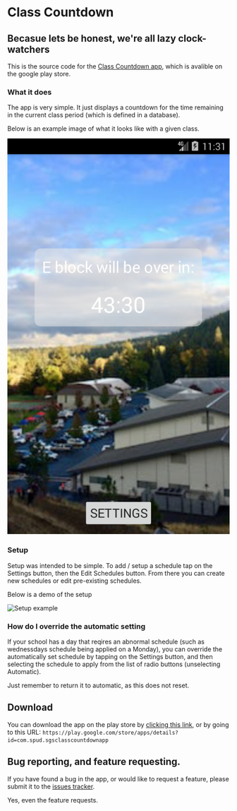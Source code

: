 # Class Countdown

## Becasue lets be honest, we're all lazy clock-watchers
This is the source code for the [Class Countdown app][1], which is avalible on the google play store.

### What it does
The app is very simple. It just displays a countdown for the time remaining in the current class period (which is defined in a database).

Below is an example image of what it looks like with a given class.

<img src='https://github.com/jeffrypig23/SGSClassCountdown/blob/master/Screen%20shots/Main.png?raw=true' alt='Example'/>

### Setup
Setup was intended to be simple. To add / setup a schedule tap on the Settings button, then the Edit Schedules button. From there you can create new schedules or edit pre-existing schedules.

Below is a demo of the setup

![Setup example](https://github.com/jeffrypig23/SGSClassCountdown/blob/master/Screen%20shots/setup.gif?raw=true)

### How do I override the automatic setting
If your school has a day that reqires an abnormal schedule (such as wednessdays schedule being applied on a Monday), you can override the automatically set schedule by tapping on the Settings button, and then selecting the schedule to apply from the list of radio buttons (unselecting Automatic).

Just remember to return it to automatic, as this does not reset.

## Download
You can download the app on the play store by [clicking this link][1], or by going to this URL: `https://play.google.com/store/apps/details?id=com.spud.sgsclasscountdownapp`


[1]: https://play.google.com/store/apps/details?id=com.spud.sgsclasscountdownapp

## Bug reporting, and feature requesting.
If you have found a bug in the app, or would like to request a feature, please submit it to the [issues tracker](https://github.com/jeffrypig23/SGSClassCountdown/issues/new). 

Yes, even the feature requests.
